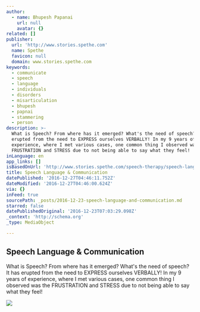 ```yaml
---
author:
  - name: Bhupesh Papanai
    url: null
    avatar: {}
related: []
publisher:
  url: 'http://www.stories.spethe.com'
  name: Spethe
  favicon: null
  domain: www.stories.spethe.com
keywords:
  - communicate
  - speech
  - language
  - individuals
  - disorders
  - misarticulation
  - bhupesh
  - papnai
  - stammering
  - person
description: >-
  What is Speech? From where has it emerged? What's the need of speech? It has
  erupted from the need to EXPRESS ourselves VERBALLY! In my 9 years of
  experience, where I met various cases, one common thing I observed was the
  FRUSTRATION and STRESS due to not being able to say what they feel!
inLanguage: en
app_links: []
isBasedOnUrl: 'http://www.stories.spethe.com/speech-therapy/speech-language-communication/'
title: Speech Language & Communication
datePublished: '2016-12-27T04:46:11.752Z'
dateModified: '2016-12-27T04:46:00.624Z'
via: {}
inFeed: true
sourcePath: _posts/2016-12-23-speech-language-and-communication.md
starred: false
datePublishedOriginal: '2016-12-23T07:03:29.098Z'
_context: 'http://schema.org'
_type: MediaObject

---
```

<article style=""><h1>Speech Language &amp; Communication</h1><p>What is Speech? From where has it emerged? What's the need of speech? It has erupted from the need to EXPRESS ourselves VERBALLY! In my 9 years of experience, where I met various cases, one common thing I observed was the FRUSTRATION and STRESS due to not being able to say what they feel!</p><img src="http://www.stories.spethe.com/wp-content/uploads/2016/10/boy-speech-letters.png" /></article>